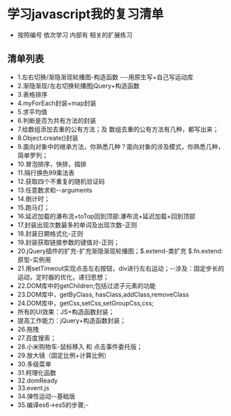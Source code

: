 # 学习javascript我的复习清单

- 按照编号 依次学习 内部有 相关的扩展练习
 
## 清单列表
- 1.左右切换/渐隐渐现轮播图-构造函数  ---用原生写+自己写运动库
- 2.渐隐渐现/左右切换轮播图jQuery+构造函数
- 3.表格排序
- 4.myForEach封装+map封装
- 5.求平均值
- 6.判断是否为共有方法的封装
- 7.给数组添加去重的公有方法；及 数组去重的公有方法有几种，都写出来；
- 8.Object.create()封装
- 9.面向对象中的继承方法，你熟悉几种？面向对象的涉及模式，你熟悉几种，简单罗列；
- 10.冒泡排序，快排，插排
- 11.隔行换色99乘法表
- 12.获取四个不重复的随机验证码
- 13.任意数求和--arguments
- 14.倒计时；
- 15.跑马灯；
- 16.延迟加载的瀑布流+toTop回到顶部:瀑布流+延迟加载+回到顶部
- 17.封装出现次数最多的单词及出现次数-正则
- 18.封装日期格式化-正则
- 19.封装获取链接参数的键值对-正则；
- 20.jQuery插件的扩充-扩充渐隐渐现轮播图；$.extend-类扩充 $.fn.extend:原型-实例用
- 21.用setTimeout实现点击左右按钮，div进行左右运动；--涉及：固定步长的运动，定时器的优化，递归思想；
- 22.DOM库中的getChildren;包括过滤子元素的功能
- 23.DOM库中，getByClass, hasClass,addClass,removeClass
- 24.DOM库中，getCss,setCss,setGroupCss,css;
- 所有的UI效果：JS+构造函数封装；
- 提高工作能力：jQuery+构造函数封装；
- 26.拖拽
- 27.百度搜索；
- 28.小米购物车-鼠标移入 和 点击事件委托版；
- 29.放大镜（固定比例+计算比例）
- 30.多级菜单
- 31.柯理化函数
- 32.domReady
- 33.event.js
- 34.弹性运动--基础版
- 35.编译es6->es5的步骤;- 